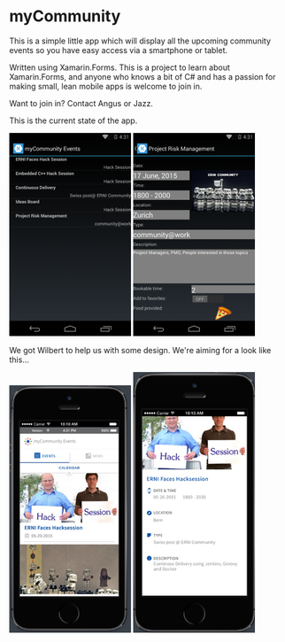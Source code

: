 # myCommunity

This is a simple little app which will display all the upcoming community events so you have easy access via a smartphone or tablet.

Written using Xamarin.Forms. This is a project to learn about Xamarin.Forms, and anyone who knows a bit of C# and has a passion for making small, lean mobile apps is welcome to join in.

Want to join in? Contact Angus or Jazz.

This is the current state of the app.

![screen1](https://raw.githubusercontent.com/ERNICommunity/myCommunity/master/Screenshots/screen1.png)
![screen2](https://raw.githubusercontent.com/ERNICommunity/myCommunity/master/Screenshots/screen2a.png)

We got Wilbert to help us with some design. We're aiming for a look like this...

![new1](https://raw.githubusercontent.com/ERNICommunity/myCommunity/master/Screenshots/newdesign1.png)
![new2](https://raw.githubusercontent.com/ERNICommunity/myCommunity/master/Screenshots/newdesign2.png)



